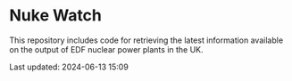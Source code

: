 # Nuke Watch

This repository includes code for retrieving the latest information available on the output of EDF nuclear power plants in the UK.

Last updated: 2024-06-13 15:09
